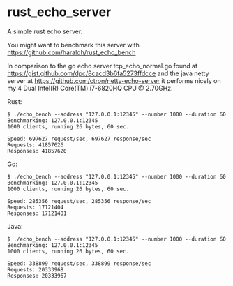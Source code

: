 # rust_echo_server
A simple rust echo server.

You might want to benchmark this server with https://github.com/haraldh/rust_echo_bench

In comparison to the go echo server tcp_echo_normal.go found at https://gist.github.com/dpc/8cacd3b6fa5273ffdcce and the java netty server at https://github.com/ctron/netty-echo-server it performs nicely on my 4 Dual Intel(R) Core(TM) i7-6820HQ CPU @ 2.70GHz.

Rust:
```
$ ./echo_bench --address "127.0.0.1:12345" --number 1000 --duration 60
Benchmarking: 127.0.0.1:12345
1000 clients, running 26 bytes, 60 sec.

Speed: 697627 request/sec, 697627 response/sec
Requests: 41857626
Responses: 41857620
```

Go:
```
$ ./echo_bench --address "127.0.0.1:12345" --number 1000 --duration 60
Benchmarking: 127.0.0.1:12345
1000 clients, running 26 bytes, 60 sec.

Speed: 285356 request/sec, 285356 response/sec
Requests: 17121404
Responses: 17121401
```

Java:
```
$ ./echo_bench --address "127.0.0.1:12345" --number 1000 --duration 60
Benchmarking: 127.0.0.1:12345
1000 clients, running 26 bytes, 60 sec.

Speed: 338899 request/sec, 338899 response/sec
Requests: 20333968
Responses: 20333967
```
